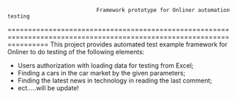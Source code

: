                                 Framework prototype for Onliner automation testing
======================================================================================================================
This project provides automated test example framework for Onliner to do testing of the following elements:

 - Users authorization with loading data for testing from Excel;
 - Finding a cars in the car market by the given parameters;
 - Finding the latest news in technology in reading the last comment;
 - ect.....will be update!
